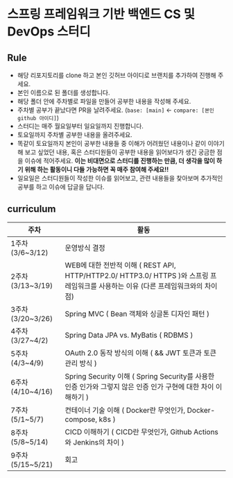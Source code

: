 # 스프링 프레임워크 기반 백엔드 CS 및 DevOps 스터디

## **Rule**

- 해당 리포지토리를 clone 하고 본인 깃허브 아이디로 브랜치를 추가하여 진행해 주세요.
- 본인 이름으로 된 폴더를 생성합니다.
- 해당 폴더 안에 주차별로 파일을 만들어 공부한 내용을 작성해 주세요.
- 주차별 공부가 끝났다면 PR을 날려주세요. (`base: [main]` <- `compare: [본인 github 아이디]`)
- 스터디는 매주 월요일부터 일요일까지 진행합니다.
- 토요일까지 주차별 공부한 내용을 올려주세요. 
- 똑같이 토요일까지 본인이 공부한 내용들 중 이해가 어려웠던 내용이나 같이 이야기해 보고 싶었던 내용, 혹은 스터디원들이 공부한 내용을 읽어보다가 생긴 궁금한 점을 이슈에 적어주세요. 
**이는 비대면으로 스터디를 진행하는 만큼, 더 생각을 많이 하기 위해 하는 활동이니 다들 가능하면 꼭 매주 참여해 주세요!!**
- 일요일은 스터디원들이 작성한 이슈를 읽어보고, 관련 내용들을 찾아보며 추가적인 공부를 하고 이슈에 답글을 답니다.

## **curriculum**

| 주차 | 활동  |
| --- | --- |
| 1주차 (3/6~3/12) | 운영방식 결정 |
| 2주차 (3/13~3/19) | WEB에 대한 전반적 이해 ( REST API, HTTP/HTTP2.0/ HTTP3.0/ HTTPS )와 스프링 프레임워크를 사용하는 이유 (다른 프레임워크와의 차이점) |
| 3주차 (3/20~3/26) | Spring MVC ( Bean 객체와 싱글톤 디자인 패턴 ) |
| 4주차 (3/27~4/2) | Spring Data JPA vs. MyBatis ( RDBMS ) |
| 5주차 (4/3~4/9) | OAuth 2.0 동작 방식의 이해 ( && JWT 토큰과 토큰 관리 방식 ) |
| 6주차 (4/10~4/16) | Spring Security 이해 ( Spring Security를 사용한 인증 인가와 그렇지 않은 인증 인가 구현에 대한 차이 이해하기 ) |
| 7주차 (5/1~5/7) | 컨테이너 기술 이해 ( Docker란 무엇인가, Docker-compose, k8s ) |
| 8주차 (5/8~5/14) | CICD 이해하기 ( CICD란 무엇인가, Github Actions 와 Jenkins의 차이 ) |
| 9주차 (5/15~5/21) | 회고 |
